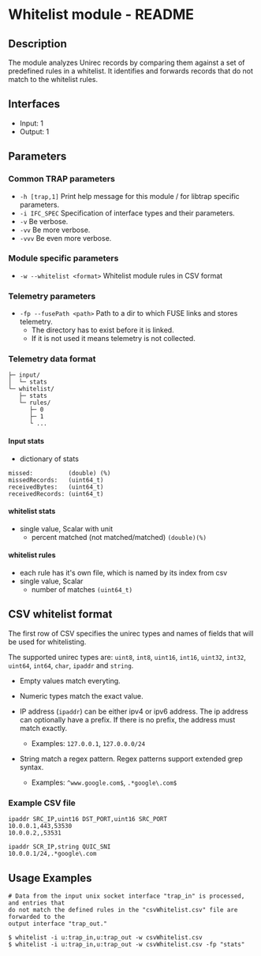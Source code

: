 # Whitelist module - README

## Description
The module analyzes Unirec records by comparing them against a set of predefined rules in a whitelist.
It identifies and forwards records that do not match to the whitelist rules.

## Interfaces
- Input: 1
- Output: 1

## Parameters
### Common TRAP parameters
- `-h [trap,1]`      Print help message for this module / for libtrap specific parameters.
- `-i IFC_SPEC`      Specification of interface types and their parameters.
- `-v`               Be verbose.
- `-vv`              Be more verbose.
- `-vvv`             Be even more verbose.

### Module specific parameters
- `-w --whitelist <format>`  Whitelist module rules in CSV format

### Telemetry parameters
- `-fp --fusePath <path>` Path to a dir to which FUSE links and stores telemetry. 
  - The directory has to exist before it is linked. 
  - If it is not used it means telemetry is not collected.

### Telemetry data format
```                          
├─ input/
│  └─ stats 
└─ whitelist/
   ├─ stats 
   └─ rules/
      ├─ 0 
      ├─ 1 
      └ ...
```

#### Input stats
- dictionary of stats
```
missed:          (double) (%)
missedRecords:   (uint64_t)
receivedBytes:   (uint64_t)
receivedRecords: (uint64_t)
```

#### whitelist stats
- single value, Scalar with unit
  - percent matched (not matched/matched) `(double)(%)`

#### whitelist rules
- each rule has it's own file, which is named by its index from csv
- single value, Scalar
  - number of matches `(uint64_t)`

## CSV whitelist format
The first row of CSV specifies the unirec types and names of fields that will be
used for whitelisting.

The supported unirec types are: `uint8`, `int8`, `uint16`, `int16`, `uint32`, `int32`,
`uint64`, `int64`, `char`, `ipaddr` and `string`.

- Empty values match everyting.

- Numeric types match the exact value.

- IP address (`ipaddr`) can be either ipv4 or ipv6 address.
The ip address can optionally have a prefix.
If there is no prefix, the address must match exactly.
	- Examples: `127.0.0.1`, `127.0.0.0/24`

- String match a regex pattern. Regex patterns support extended grep syntax.
   - Examples: `^www.google.com$`, `.*google\.com$`

### Example CSV file

```
ipaddr SRC_IP,uint16 DST_PORT,uint16 SRC_PORT
10.0.0.1,443,53530
10.0.0.2,,53531
```

```
ipaddr SCR_IP,string QUIC_SNI
10.0.0.1/24,.*google\.com
```

## Usage Examples
```
# Data from the input unix socket interface "trap_in" is processed, and entries that
do not match the defined rules in the "csvWhitelist.csv" file are forwarded to the
output interface "trap_out."

$ whitelist -i u:trap_in,u:trap_out -w csvWhitelist.csv
$ whitelist -i u:trap_in,u:trap_out -w csvWhitelist.csv -fp "stats"
```
